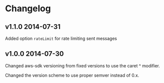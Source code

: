 # Changelog

## v1.1.0 2014-07-31

Added option `rateLimit` for rate limiting sent messages

## v1.0.0 2014-07-30

Changed aws-sdk versioning from fixed versions to use the caret ^ modifier.

Changed the version scheme to use proper semver instead of 0.x.